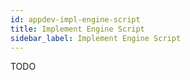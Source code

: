```yaml
---
id: appdev-impl-engine-script
title: Implement Engine Script
sidebar_label: Implement Engine Script
---
```


TODO
